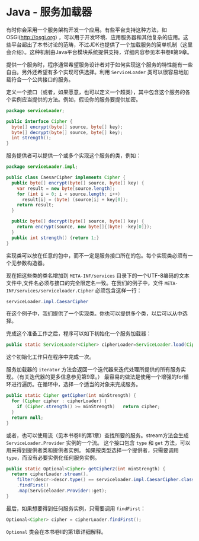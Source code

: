 # Java - 服务加载器

有时你会采用一个服务架构开发一个应用。有些平台支持这种方法，如OSGi(http://osgi.org)
，可以用于开发环境、应用服务器和其他复杂的应用。这些平台超出了本书讨论的范畴，不过JDK也提供了一个加载服务的简单机制（这里会介绍）。这种机制由Java平台模块系统提供支持，详细内容参见本书卷Ⅱ第9章。

提供一个服务时，程序通常希望服务设计者对于如何实现这个服务的特性能有一些自由。另外还希望有多个实现可供选择。利用 `ServiceLoader`
类可以很容易地加载符合一个公共接口的服务。

定义一个接口（或者，如果愿意，也可以定义一个超类），其中包含这个服务的各个实例应当提供的方法。例如，假设你的服务要提供加密。

```java
package serviceLoader;

public interface Cipher {
  byte[] encrypt(byte[] source, byte[] key);
  byte[] decrypt(byte[] source, byte[] key);
  int strength();
}
```

服务提供者可以提供一个或多个实现这个服务的类，例如：

```java
package serviceLoader.impl;

public class CaesarCipher implements Cipher {
  public byte[] encrypt(byte[] source, byte[] key) {
    var result = new byte[source.length];
    for (int i = 0; i < source.length; i++)
      result[i] = (byte) (source[i] + key[0]);
    return result;
  }

  public byte[] decrypt(byte[] source, byte[] key) {
    return encrypt(source, new byte[]{(byte) -key[0]});
  }
  public int strength() {return 1;}
}
```

实现类可以放在任意的包中，而不一定是服务接口所在的包。每个实现类必须有一个无参数构造器。

现在把这些类的类名增加到 `META-INF/services` 目录下的一个UTF-8编码的文本文件中,文件名必须与接口的完全限定名一致。在我们的例子中，文件
`META-INF/services/serviceloader.Cipher` 必须包含这样一行：

```java
serviceLoader.impl.CaesarCipher
```

在这个例子中，我们提供了一个实现类。你也可以提供多个类，以后可以从中选择。

完成这个准备工作之后，程序可以如下初始化一个服务加载器：

```java
public static ServiceLoader<Cipher> cipherLoader=ServiceLoader.load(Cipher.class);
```

这个初始化工作只在程序中完成一次。

服务加载器的 `iterator` 方法会返回一个迭代器来迭代处理所提供的所有服务实现。（有关迭代器的更多信息参见第9章。）
最容易的做法是使用一个增强的for循环进行遍历。在循环中，选择一个适当的对象来完成服务。

```java
public static Cipher getCipher(int minStrength) {
  for (Cipher cipher : cipherLoader) {
    if (Cipher.strength() >= minStrength)   return cipher;
  }
  return null;
}
```

或者，也可以使用流（见本书卷Ⅱ的第1章）查找所要的服务。stream方法会生成 `ServiceLoader.Provider` 实例的一个流。
这个接口包含 `type` 和 `get` 方法，可以用来得到提供者类和提供者实例。
如果按类型选择一个提供者，只需要调用 `type`，而没有必要实例化任何服务实例。

```java
public static Optional<Cipher> getCipher2(int minStrength) {
  return cipherLoader.stream().
    filter(descr->descr.type() == serviceloader.impl.CaesarCipher.class)
    .findFirst()
    .map(Serviceloader.Provider::get);
}
```

最后，如果想要得到任何服务实例，只需要调用 `findFirst`：

```java
Optional<Cipher> cipher = cipherLoader.findFirst();
```

`Optional` 类会在本书卷Ⅱ的第1章详细解释。

